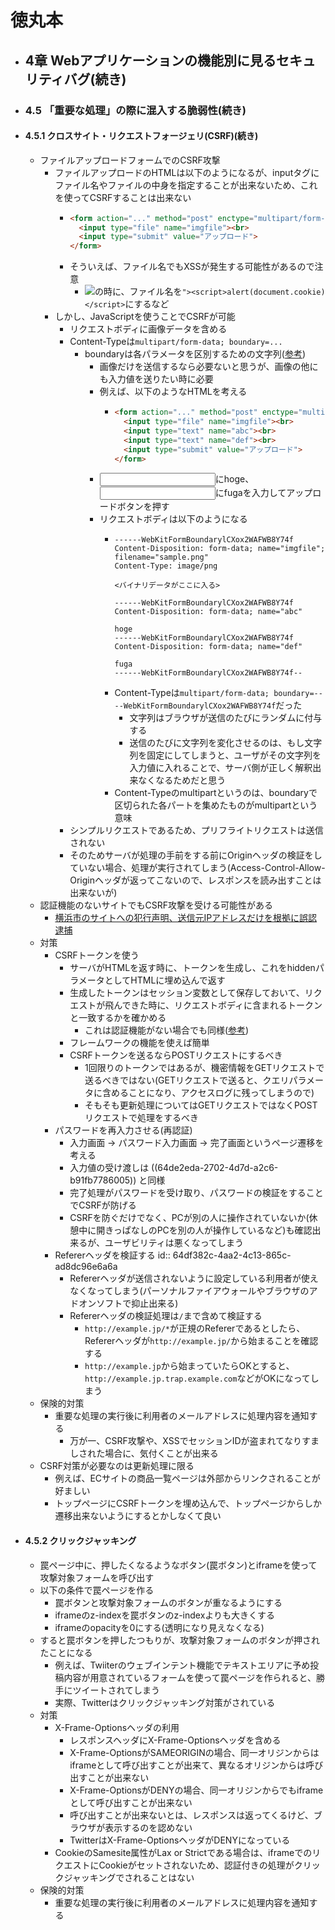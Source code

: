 # 徳丸本
- ## 4章 Webアプリケーションの機能別に見るセキュリティバグ(続き)
- ### 4.5 「重要な処理」の際に混入する脆弱性(続き)
- #### 4.5.1 クロスサイト・リクエストフォージェリ(CSRF)(続き)
	- ファイルアップロードフォームでのCSRF攻撃
		- ファイルアップロードのHTMLは以下のようになるが、inputタグにファイル名やファイルの中身を指定することが出来ないため、これを使ってCSRFすることは出来ない
			- ```html
			  <form action="..." method="post" enctype="multipart/form-data">
			    <input type="file" name="imgfile"><br>
			    <input type="submit" value="アップロード">
			  </form>
			  ```
			- そういえば、ファイル名でもXSSが発生する可能性があるので注意
				- <img src="ファイル名">の時に、ファイル名を`"><script>alert(document.cookie)</script>`にするなど
		- しかし、JavaScriptを使うことでCSRFが可能
			- リクエストボディに画像データを含める
			- Content-Typeは`multipart/form-data; boundary=...`
				- boundaryは各パラメータを区別するための文字列([参考](https://stackoverflow.com/questions/3508338/what-is-the-boundary-in-multipart-form-data))
					- 画像だけを送信するなら必要ないと思うが、画像の他にも入力値を送りたい時に必要
					- 例えば、以下のようなHTMLを考える
						- ```html
						  <form action="..." method="post" enctype="multipart/form-data">
						    <input type="file" name="imgfile"><br>
						    <input type="text" name="abc"><br>
						    <input type="text" name="def"><br>
						    <input type="submit" value="アップロード">
						  </form>
						  ```
					- <input type="text" name="abc">にhoge、<input type="text" name="def">にfugaを入力してアップロードボタンを押す
					- リクエストボディは以下のようになる
						- ```
						  ------WebKitFormBoundarylCXox2WAFWB8Y74f
						  Content-Disposition: form-data; name="imgfile"; filename="sample.png"
						  Content-Type: image/png
						  
						  <バイナリデータがここに入る>
						  
						  ------WebKitFormBoundarylCXox2WAFWB8Y74f
						  Content-Disposition: form-data; name="abc"
						  
						  hoge
						  ------WebKitFormBoundarylCXox2WAFWB8Y74f
						  Content-Disposition: form-data; name="def"
						  
						  fuga
						  ------WebKitFormBoundarylCXox2WAFWB8Y74f--
						  ```
						- Content-Typeは`multipart/form-data; boundary=----WebKitFormBoundarylCXox2WAFWB8Y74f`だった
							- 文字列はブラウザが送信のたびにランダムに付与する
							- 送信のたびに文字列を変化させるのは、もし文字列を固定にしてしまうと、ユーザがその文字列を入力値に入れることで、サーバ側が正しく解釈出来なくなるためだと思う
						- Content-Typeのmultipartというのは、boundaryで区切られた各パートを集めたものがmultipartという意味
			- シンプルリクエストであるため、プリフライトリクエストは送信されない
			- そのためサーバが処理の手前をする前にOriginヘッダの検証をしていない場合、処理が実行されてしまう(Access-Control-Allow-Originヘッダが返ってこないので、レスポンスを読み出すことは出来ないが)
	- 認証機能のないサイトでもCSRF攻撃を受ける可能性がある
		- [横浜市のサイトへの犯行声明、送信元IPアドレスだけを根拠に誤認逮捕](https://ja.wikipedia.org/wiki/%E3%83%91%E3%82%BD%E3%82%B3%E3%83%B3%E9%81%A0%E9%9A%94%E6%93%8D%E4%BD%9C%E4%BA%8B%E4%BB%B6)
	- 対策
		- CSRFトークンを使う
			- サーバがHTMLを返す時に、トークンを生成し、これをhiddenパラメータとしてHTMLに埋め込んで返す
			- 生成したトークンはセッション変数として保存しておいて、リクエストが飛んできた時に、リクエストボディに含まれるトークンと一致するかを確かめる
				- これは認証機能がない場合でも同様([参考](https://turningp.jp/network_and_security/public_form-csrf))
			- フレームワークの機能を使えば簡単
			- CSRFトークンを送るならPOSTリクエストにするべき
				- 1回限りのトークンではあるが、機密情報をGETリクエストで送るべきではない(GETリクエストで送ると、クエリパラメータに含めることになり、アクセスログに残ってしまうので)
				- そもそも更新処理についてはGETリクエストではなくPOSTリクエストで処理をするべき
		- パスワードを再入力させる(再認証)
			- 入力画面 → パスワード入力画面 → 完了画面というページ遷移を考える
			- 入力値の受け渡しは ((64de2eda-2702-4d7d-a2c6-b91fb7786005)) と同様
			- 完了処理がパスワードを受け取り、パスワードの検証をすることでCSRFが防げる
			- CSRFを防ぐだけでなく、PCが別の人に操作されていないか(休憩中に開きっぱなしのPCを別の人が操作しているなど)も確認出来るが、ユーザビリティは悪くなってしまう
		- Refererヘッダを検証する
		  id:: 64df382c-4aa2-4c13-865c-ad8dc96e6a6a
			- Refererヘッダが送信されないように設定している利用者が使えなくなってしまう(パーソナルファイアウォールやブラウザのアドオンソフトで抑止出来る)
			- Refererヘッダの検証処理は`/`まで含めて検証する
				- `http://example.jp/*`が正規のRefererであるとしたら、Refererヘッダが`http://example.jp/`から始まることを確認する
				- `http://example.jp`から始まっていたらOKとすると、`http://example.jp.trap.example.com`などがOKになってしまう
	- 保険的対策
		- 重要な処理の実行後に利用者のメールアドレスに処理内容を通知する
			- 万が一、CSRF攻撃や、XSSでセッションIDが盗まれてなりすましされた場合に、気付くことが出来る
	- CSRF対策が必要なのは更新処理に限る
		- 例えば、ECサイトの商品一覧ページは外部からリンクされることが好ましい
		- トップページにCSRFトークンを埋め込んで、トップページからしか遷移出来ないようにするとかしなくて良い
- #### 4.5.2 クリックジャッキング
	- 罠ページ中に、押したくなるようなボタン(罠ボタン)とiframeを使って攻撃対象フォームを呼び出す
	- 以下の条件で罠ページを作る
		- 罠ボタンと攻撃対象フォームのボタンが重なるようにする
		- iframeのz-indexを罠ボタンのz-indexよりも大きくする
		- iframeのopacityを0にする(透明になり見えなくなる)
	- すると罠ボタンを押したつもりが、攻撃対象フォームのボタンが押されたことになる
		- 例えば、Twiiterのウェブインテント機能でテキストエリアに予め投稿内容が用意されているフォームを使って罠ページを作られると、勝手にツイートされてしまう
		- 実際、Twitterはクリックジャッキング対策がされている
	- 対策
		- X-Frame-Optionsヘッダの利用
			- レスポンスヘッダにX-Frame-Optionsヘッダを含める
			- X-Frame-OptionsがSAMEORIGINの場合、同一オリジンからはiframeとして呼び出すことが出来て、異なるオリジンからは呼び出すことが出来ない
			- X-Frame-OptionsがDENYの場合、同一オリジンからでもiframeとして呼び出すことが出来ない
			- 呼び出すことが出来ないとは、レスポンスは返ってくるけど、ブラウザが表示するのを認めない
			- TwitterはX-Frame-OptionsヘッダがDENYになっている
		- CookieのSamesite属性がLax or Strictである場合は、iframeでのリクエストにCookieがセットされないため、認証付きの処理がクリックジャッキングでされることはない
	- 保険的対策
		- 重要な処理の実行後に利用者のメールアドレスに処理内容を通知する